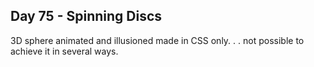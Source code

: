 ## Day 75 - Spinning Discs 

3D sphere animated and illusioned made in CSS only. . . not possible to achieve it in several ways. 
